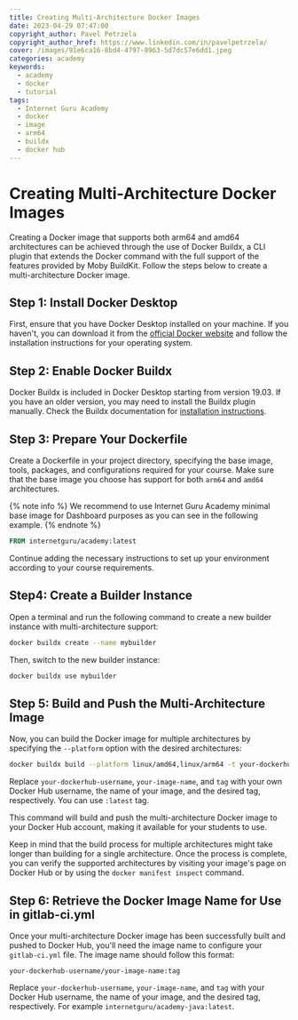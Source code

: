 ```yaml
---
title: Creating Multi-Architecture Docker Images
date: 2023-04-29 07:47:00
copyright_author: Pavel Petrzela
copyright_author_href: https://www.linkedin.com/in/pavelpetrzela/
cover: /images/91e6ca16-8bd4-4797-8963-5d7dc57e6dd1.jpeg
categories: academy
keywords:
  - academy
  - docker
  - tutorial
tags:
  - Internet Guru Academy
  - docker
  - image
  - arm64
  - buildx
  - docker hub
---
```


# Creating Multi-Architecture Docker Images

Creating a Docker image that supports both arm64 and amd64 architectures can be achieved through the use of Docker Buildx, a CLI plugin that extends the Docker command with the full support of the features provided by Moby BuildKit. Follow the steps below to create a multi-architecture Docker image.

## Step 1: Install Docker Desktop

First, ensure that you have Docker Desktop installed on your machine. If you haven't, you can download it from the [official Docker website](https://www.docker.com/products/docker-desktop/) and follow the installation instructions for your operating system.

## Step 2: Enable Docker Buildx

Docker Buildx is included in Docker Desktop starting from version 19.03. If you have an older version, you may need to install the Buildx plugin manually. Check the Buildx documentation for [installation instructions](https://github.com/docker/buildx#installing).

## Step 3: Prepare Your Dockerfile

Create a Dockerfile in your project directory, specifying the base image, tools, packages, and configurations required for your course. Make sure that the base image you choose has support for both `arm64` and `amd64` architectures.

{% note info %}
We recommend to use Internet Guru Academy minimal base image for Dashboard purposes as you can see in the following example.
{% endnote %}

```dockerfile
FROM internetguru/academy:latest
```

Continue adding the necessary instructions to set up your environment according to your course requirements.

## Step4: Create a Builder Instance

Open a terminal and run the following command to create a new builder instance with multi-architecture support:

```bash
docker buildx create --name mybuilder
```

Then, switch to the new builder instance:

```bash
docker buildx use mybuilder
```

## Step 5: Build and Push the Multi-Architecture Image

Now, you can build the Docker image for multiple architectures by specifying the `--platform` option with the desired architectures:

```bash
docker buildx build --platform linux/amd64,linux/arm64 -t your-dockerhub-username/your-image-name:tag --push .
```

Replace `your-dockerhub-username`, `your-image-name`, and `tag` with your own Docker Hub username, the name of your image, and the desired tag, respectively. You can use `:latest` tag.

This command will build and push the multi-architecture Docker image to your Docker Hub account, making it available for your students to use.

Keep in mind that the build process for multiple architectures might take longer than building for a single architecture. Once the process is complete, you can verify the supported architectures by visiting your image's page on Docker Hub or by using the `docker manifest inspect` command.

## Step 6: Retrieve the Docker Image Name for Use in gitlab-ci.yml

Once your multi-architecture Docker image has been successfully built and pushed to Docker Hub, you'll need the image name to configure your `gitlab-ci.yml` file. The image name should follow this format:

```
your-dockerhub-username/your-image-name:tag
```

Replace `your-dockerhub-username`, `your-image-name`, and `tag` with your Docker Hub username, the name of your image, and the desired tag, respectively. For example `internetguru/academy-java:latest`.

